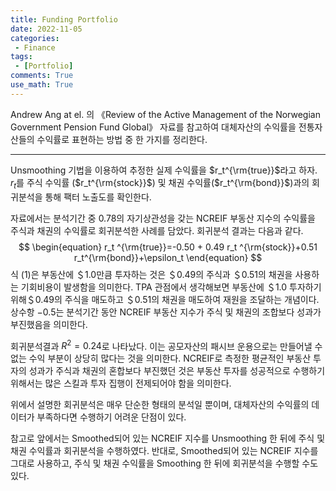 ```yaml
---
title: Funding Portfolio
date: 2022-11-05
categories:
 - Finance
tags:
 - [Portfolio]
comments: True
use_math: True
---
```


Andrew Ang at el. 의 《Review of the Active Management of the Norwegian Government Pension Fund Global》 자료를 참고하여 대체자산의 수익률을 전통자산들의 수익률로 표현하는 방법 중 한 가지를 정리한다.

***

Unsmoothing 기법을 이용하여 추정한 실제 수익률을 $r_t^{\rm{true}}$라고 하자. $r_t$를 주식 수익률 ($r_t^{\rm{stock}}$) 및 채권 수익률($r_t^{\rm{bond}}$)과의 회귀분석을 통해 팩터 노출도를 확인한다.

자료에서는 분석기간 중 $0.78$의 자기상관성을 갖는 NCREIF 부동산 지수의 수익률을 주식과 채권의 수익률로 회귀분석한 사례를 담았다. 회귀분석 결과는 다음과 같다.
$$
\begin{equation} r_t ^{\rm{true}}=-0.50 + 0.49 r_t ^{\rm{stock}}+0.51 r_t^{\rm{bond}}+\epsilon_t \end{equation}
$$
식 (1)은 부동산에 ＄1.0만큼 투자하는 것은 ＄0.49의 주식과 ＄0.51의 채권을 사용하는 기회비용이 발생함을 의미한다. TPA 관점에서 생각해보면 부동산에 ＄1.0 투자하기 위해＄0.49의 주식을 매도하고 ＄0.51의 채권을 매도하여 재원을 조달하는 개념이다. 상수항 $-0.5$는 분석기간 동안 NCREIF 부동산 지수가 주식 및 채권의 조합보다 성과가 부진했음을 의미한다.

회귀분석결과 $R^2=0.24$로 나타났다. 이는 공모자산의 패시브 운용으로는 만들어낼 수 없는 수익 부분이 상당히 많다는 것을 의미한다. NCREIF로 측정한 평균적인 부동산 투자의 성과가 주식과 채권의 혼합보다 부진했던 것은 부동산 투자를 성공적으로 수행하기 위해서는 많은 스킬과 투자 집행이 전제되어야 함을 의미한다.

위에서 설명한 회귀분석은 매우 단순한 형태의 분석일 뿐이며, 대체자산의 수익률의 데이터가 부족하다면 수행하기 어려운 단점이 있다. 

참고로 앞에서는 Smoothed되어 있는 NCREIF 지수를 Unsmoothing 한 뒤에 주식 및 채권 수익률과 회귀분석을 수행하였다. 반대로, Smoothed되어 있는 NCREIF 지수를 그대로 사용하고, 주식 및 채권 수익률을 Smoothing 한 뒤에 회귀분석을 수행할 수도 있다. 









